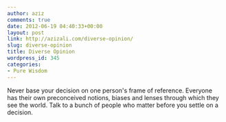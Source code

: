 ```yaml
---
author: aziz
comments: true
date: 2012-06-19 04:40:33+00:00
layout: post
link: http://azizali.com/diverse-opinion/
slug: diverse-opinion
title: Diverse Opinion
wordpress_id: 345
categories:
- Pure Wisdom
---
```


Never base your decision on one person's frame of reference. Everyone has their own preconceived notions, biases and lenses through which they see the world. Talk to a bunch of people who matter before you settle on a decision.
